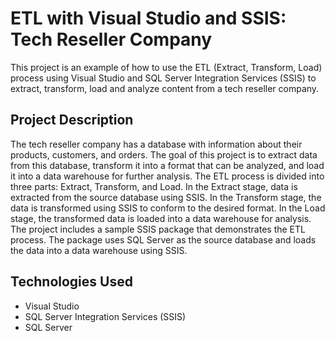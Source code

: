 # ETL with Visual Studio and SSIS: Tech Reseller Company

This project is an example of how to use the ETL (Extract, Transform, Load) process using Visual Studio and SQL Server Integration Services (SSIS) to extract, transform, load and analyze content from a tech reseller company.

## Project Description

The tech reseller company has a database with information about their products, customers, and orders. The goal of this project is to extract data from this database, transform it into a format that can be analyzed, and load it into a data warehouse for further analysis.
The ETL process is divided into three parts: Extract, Transform, and Load. In the Extract stage, data is extracted from the source database using SSIS. In the Transform stage, the data is transformed using SSIS to conform to the desired format. In the Load stage, the transformed data is loaded into a data warehouse for analysis.
The project includes a sample SSIS package that demonstrates the ETL process. The package uses SQL Server as the source database and loads the data into a data warehouse using SSIS.

## Technologies Used
- Visual Studio
- SQL Server Integration Services (SSIS)
- SQL Server
